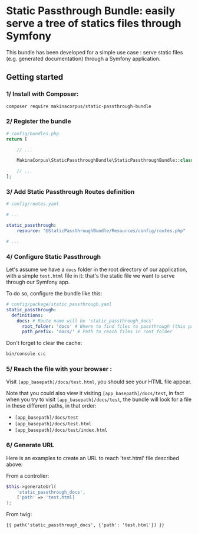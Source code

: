 # Static Passthrough Bundle: easily serve a tree of statics files through Symfony

This bundle has been developed for a simple use case : serve static files (e.g. generated documentation) through a Symfony application.

## Getting started

### 1/ Install with Composer:

```sh
composer require makinacorpus/static-passthrough-bundle
```

### 2/ Register the bundle

```php
# config/bundles.php
return [

    // ...

    MakinaCorpus\StaticPassthroughBundle\StaticPassthroughBundle::class => ['all' => true],

    // ...
];
```

### 3/ Add Static Passthrough Routes definition

```yaml
# config/routes.yaml

# ...

static_passthrough:
    resource: "@StaticPassthroughBundle/Resources/config/routes.php"

# ...

```

### 4/ Configure Static Passthrough

Let's assume we have a `docs` folder in the root directory of our application, with a simple `test.html` file in it:
that's the static file we want to serve through our Symfony app.

To do so, configure the bundle like this:

```yaml
# config/package/static_passthrough.yaml
static_passthrough:
  definitions:
    docs: # Route name will be 'static_passthrough_docs'
      root_folder: 'docs' # Where to find files to passthrough (this path has to be relative to %kernel.project_dir%)
      path_prefix: 'docs/' # Path to reach files in root_folder
```

Don't forget to clear the cache:

```sh
bin/console c:c
```

### 5/ Reach the file with your browser :

Visit `[app_basepath]/docs/test.html`, you should see your HTML file appear.

Note that you could also view it visiting `[app_basepath]/docs/test`,
in fact when you try to visit `[app_basepath]/docs/test`, the bundle will look for a file in these different paths, in that order:

* `[app_basepath]/docs/test`
* `[app_basepath]/docs/test.html`
* `[app_basepath]/docs/test/index.html`

### 6/ Generate URL

Here is an examples to create an URL to reach 'test.html' file described above:

From a controller:

```php
$this->generateUrl(
    'static_passthrough_docs',
    ['path' => 'test.html]
);
```

From twig:

```twig
{{ path('static_passthrough_docs', {'path': 'test.html'}) }}
```
